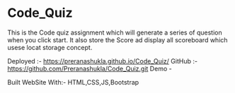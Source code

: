# Code_Quiz
This is the Code quiz assignment which will generate a series of question when you click start. It also store the Score ad display all scoreboard which usese locat storage concept.


Deployed :- https://preranashukla.github.io/Code_Quiz/
GitHub :- https://github.com/Preranashukla/Code_Quiz.git
Demo - 


Built WebSite With:-
HTML,CSS,JS,Bootstrap
